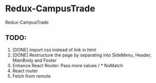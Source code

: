# Redux-CampusTrade
Redux-CampusTrade

## TODO:
1. [DONE] import css instead of link in html
2. [DONE] Restructure the page by separating into SideMenu, Header, MainBody and Footer
3. Enhance React Router: Pass more values / * NoMatch
4. React router
5. Fetch from remote